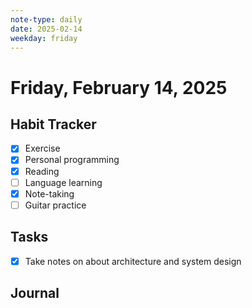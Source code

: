 ```yaml
---
note-type: daily
date: 2025-02-14
weekday: friday
---
```


# Friday, February 14, 2025

## Habit Tracker

- [x] Exercise
- [x] Personal programming
- [x] Reading
- [ ] Language learning
- [x] Note-taking
- [ ] Guitar practice

## Tasks

- [x] Take notes on about architecture and system design

## Journal
